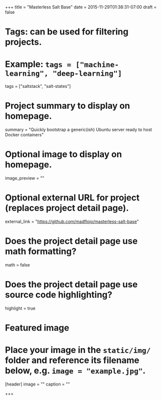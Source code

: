 +++
title = "Masterless Salt Base"
date = 2015-11-29T01:38:31-07:00
draft = false

# Tags: can be used for filtering projects.
# Example: `tags = ["machine-learning", "deep-learning"]`
tags = ["saltstack", "salt-states"]

# Project summary to display on homepage.
summary = "Quickly bootstrap a generic(ish) Ubuntu server ready to host Docker containers"

# Optional image to display on homepage.
image_preview = ""

# Optional external URL for project (replaces project detail page).
external_link = "https://github.com/madflojo/masterless-salt-base"

# Does the project detail page use math formatting?
math = false

# Does the project detail page use source code highlighting?
highlight = true

# Featured image
# Place your image in the `static/img/` folder and reference its filename below, e.g. `image = "example.jpg"`.
[header]
image = ""
caption = ""

+++
